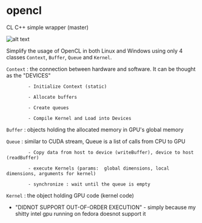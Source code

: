 # opencl

CL C++ simple wrapper (master)

![alt text](https://raw.githubusercontent.com/khanh1412/opencl/master/images/20181216_204709.jpg)

Simplify the usage of OpenCL in both Linux and Windows using only 4 classes `Context`, `Buffer`, `Queue` and `Kernel`.

`Context` : the connection between hardware and software. It can be thought as the "DEVICES"

            - Initialize Context (static)
            
            - Allocate buffers
            
            - Create queues
            
            - Compile Kernel and Load into Devices

`Buffer` : objects holding the allocated memory in GPU's global memory

`Queue` : similar to CUDA stream, Queue is a list of calls from CPU to GPU

            - Copy data from host to device (writeBuffer), device to host (readBuffer)
            
            - execute Kernels (params:  global dimensions, local dimensions, arguments for kernel)
            
            - synchronize : wait until the queue is empty

`Kernel` : the object holding GPU code (kernel code)

- "DIDNOT SUPPORT OUT-OF-ORDER EXECUTION" - simply because my shitty intel gpu running on fedora doesnot support it

